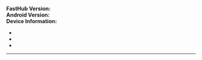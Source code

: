 <!--
   - Please provide as much as detail and example as you can.
   - Add screenshots if appropriate.
   - Make sure that you are always on the latest version.
   - Search issue before submitting a new one.
   
   Public Slack channel: https://rebrand.ly/fasthub
-->

**FastHub Version:**  
**Android Version:**  
**Device Information:**  
- <!-- MANUFACTURER: e.g. Yota Devices Limited -->  
- <!-- BRAND: e.g. YotaPhone -->  
- <!-- MODEL: e.g. YD201 -->  
---